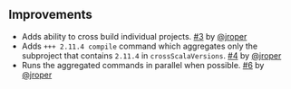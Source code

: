   [3]: https://github.com/sbt/sbt-doge/pull/3
  [4]: https://github.com/sbt/sbt-doge/pull/4
  [6]: https://github.com/sbt/sbt-doge/pull/6
  [@jroper]: https://github.com/jroper

## Improvements
- Adds ability to cross build individual projects. [#3][3] by [@jroper][@jroper]
- Adds `+++ 2.11.4 compile` command which aggregates only the subproject that contains `2.11.4` in `crossScalaVersions`. [#4][4] by [@jroper][@jroper]
- Runs the aggregated commands in parallel when possible. [#6][6] by [@jroper][@jroper]
